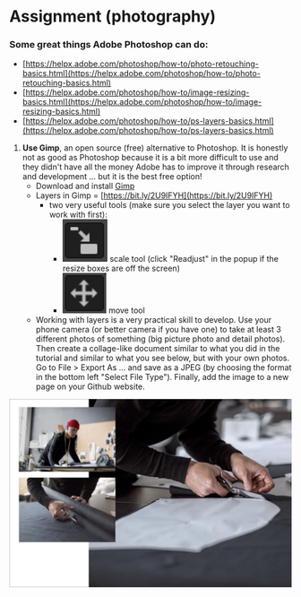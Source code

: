 # Assignment \(photography\)

### Some great things Adobe Photoshop can do:

* [https://helpx.adobe.com/photoshop/how-to/photo-retouching-basics.html](https://helpx.adobe.com/photoshop/how-to/photo-retouching-basics.html)
* [https://helpx.adobe.com/photoshop/how-to/image-resizing-basics.html](https://helpx.adobe.com/photoshop/how-to/image-resizing-basics.html)
* [https://helpx.adobe.com/photoshop/how-to/ps-layers-basics.html](https://helpx.adobe.com/photoshop/how-to/ps-layers-basics.html)

1. **Use Gimp**, an open source \(free\) alternative to Photoshop. It is honestly not as good as Photoshop because it is a bit more difficult to use and they didn't have all the money Adobe has to improve it through research and development ... but it is the best free option!
   * Download and install [Gimp](https://www.gimp.org/)
   * Layers in Gimp = [https://bit.ly/2U9IFYH](https://bit.ly/2U9IFYH)
     * two very useful tools \(make sure you select the layer you want to work with first\):
       * ![Screen Shot 2020-03-22 at 11.21.46 AM.png](../../.gitbook/assets/screen-shot-2020-03-22-at-11.21.46-am.png) scale tool \(click "Readjust" in the popup if the resize boxes are off the screen\)
       * ![Screen Shot 2020-03-22 at 11.21.57 AM.png](../../.gitbook/assets/screen-shot-2020-03-22-at-11.21.57-am.png) move tool
   * Working with layers is a very practical skill to develop. Use your phone camera \(or better camera if you have one\) to take at least 3 different photos of something \(big picture photo and detail photos\). Then create a collage-like document similar to what you did in the tutorial and similar to what you see below, but with your own photos. Go to File &gt; Export As ... and save as a JPEG \(by choosing the format in the bottom left "Select File Type"\). Finally, add the image to a new page on your Github website.

![](../../.gitbook/assets/screen-shot-2020-03-22-at-11.08.25-am%20%281%29.png)

